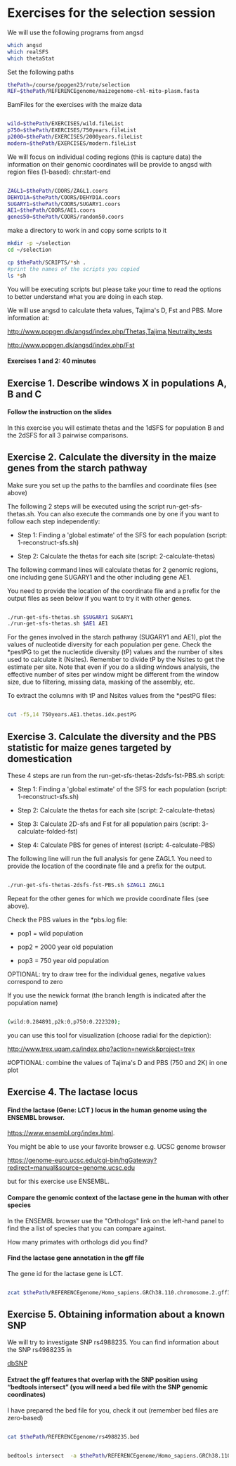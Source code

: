 # Exercises for the selection session

We will use the following programs from angsd

```bash
which angsd
which realSFS
which thetaStat

```


Set the following paths

```bash
thePath=/course/popgen23/rute/selection
REF=$thePath/REFERENCEgenome/maizegenome-chl-mito-plasm.fasta
```

BamFiles for the exercises with the maize data

```bash

wild=$thePath/EXERCISES/wild.fileList
p750=$thePath/EXERCISES/750years.fileList
p2000=$thePath/EXERCISES/2000years.fileList
modern=$thePath/EXERCISES/modern.fileList
```

We will focus on individual coding regions (this is capture data)
the information on their genomic coordinates will be provide to angsd 
with region files (1-based): chr:start-end

```bash

ZAGL1=$thePath/COORS/ZAGL1.coors
DEHYD1A=$thePath/COORS/DEHYD1A.coors
SUGARY1=$thePath/COORS/SUGARY1.coors
AE1=$thePath/COORS/AE1.coors
genes50=$thePath/COORS/random50.coors
```


 make a directory to work in and copy some scripts to it
```bash
mkdir -p ~/selection
cd ~/selection

cp $thePath/SCRIPTS/*sh .
#print the names of the scripts you copied
ls *sh
```

You will be executing scripts but please take your time to read the options to better understand what you are doing in each step.

We will use angsd to calculate theta values, Tajima's D, Fst and PBS. More information at:

http://www.popgen.dk/angsd/index.php/Thetas,Tajima,Neutrality_tests

http://www.popgen.dk/angsd/index.php/Fst

#### Exercises 1 and 2: 40 minutes

## Exercise 1. Describe windows X in populations A, B and C

#### Follow the instruction on the slides

In this exercise you will estimate thetas and the 1dSFS for population B and the 2dSFS for all 3 pairwise comparisons.

## Exercise 2.  Calculate the diversity in the maize genes from the starch pathway

Make sure you set up the paths to the bamfiles and coordinate files (see above)

The following 2 steps will be executed using the script run-get-sfs-thetas.sh. You can also execute the commands one by one if you want to follow each step independently:

- Step 1: Finding a 'global estimate' of the SFS for each population (script: 1-reconstruct-sfs.sh)

- Step 2: Calculate the thetas for each site (script: 2-calculate-thetas)

The following command lines will calculate thetas for 2 genomic regions, one including gene SUGARY1 and the other including gene AE1.

You need to provide the location of the coordinate file and a prefix for the output files as seen below if you want to try it with other genes.

```bash

./run-get-sfs-thetas.sh $SUGARY1 SUGARY1
./run-get-sfs-thetas.sh $AE1 AE1
```

For the genes involved in the starch pathway (SUGARY1 and AE1), plot the values of nucleotide diversity for each population per gene.
Check the *pestPG to get the nucleotide diversity (tP) values and the number of sites used to calculate it (Nsites). 
Remember to divide tP by the Nsites to get the estimate per site. 
Note that even if you do a sliding windows analysis, the effective number of sites per window might be different from the window size, due to filtering, missing data, masking of the assembly, etc. 

To extract the columns with tP and Nsites values from the *pestPG files:

```bash

cut -f5,14 750years.AE1.thetas.idx.pestPG
```

## Exercise 3. Calculate the diversity and the PBS statistic for maize genes targeted by domestication  

These 4 steps are run from the run-get-sfs-thetas-2dsfs-fst-PBS.sh script:

- Step 1: Finding a 'global estimate' of the SFS for each population (script: 1-reconstruct-sfs.sh)

- Step 2: Calculate the thetas for each site (script: 2-calculate-thetas)
  
- Step 3: Calculate 2D-sfs and Fst for all population pairs (script: 3-calculate-folded-fst)
  
- Step 4: Calculate PBS for genes of interest (script: 4-calculate-PBS)

The following line will run the full analysis for gene ZAGL1. You need to provide the location of the coordinate file and a prefix for the output.

```bash

./run-get-sfs-thetas-2dsfs-fst-PBS.sh $ZAGL1 ZAGL1
```

Repeat for the other genes for which we provide coordinate files (see above).

Check the PBS values in the *pbs.log file:

- pop1 = wild population 
  
- pop2 = 2000 year old population
  
- pop3 = 750 year old population

OPTIONAL: try to draw tree for the individual genes, negative values correspond to zero

If you use the newick format (the branch length is indicated after the population name)


```bash

(wild:0.284891,p2k:0,p750:0.222320);
```

you can use this tool for visualization (choose radial for the depiction):


http://www.trex.uqam.ca/index.php?action=newick&project=trex


#OPTIONAL: combine the values of Tajima's D and PBS (750 and 2K) in one plot

## Exercise 4. The lactase locus

#### Find the lactase (Gene: LCT ) locus in the human genome using the ENSEMBL browser.  

https://www.ensembl.org/index.html. 

You might be able to use your favorite browser e.g. UCSC genome browser 

https://genome-euro.ucsc.edu/cgi-bin/hgGateway?redirect=manual&source=genome.ucsc.edu 

but for this exercise use ENSEMBL. 

#### Compare the genomic context of the lactase gene in the human with other species

In the ENSEMBL browser use the "Orthologs" link on the left-hand panel to find the a list of species that you can compare against. 

How many primates with orthologs did you find?

#### Find the lactase gene annotation in the gff file

The gene id for the lactase gene is LCT.

```bash

zcat $thePath/REFERENCEgenome/Homo_sapiens.GRCh38.110.chromosome.2.gff3.gz | grep LCT
```


## Exercise 5. Obtaining information about a known SNP

We will try to investigate SNP rs4988235. You can find information about the SNP rs4988235 in

[dbSNP](https://www.ncbi.nlm.nih.gov/snp/rs4988235)


#### Extract the gff features that overlap with the SNP position using “bedtools intersect”  (you will need a bed file with the SNP genomic coordinates)

I have prepared the bed file for you, check it out (remember bed files are zero-based)

```bash

cat $thePath/REFERENCEgenome/rs4988235.bed
```

```bash

bedtools intersect  -a $thePath/REFERENCEgenome/Homo_sapiens.GRCh38.110.chromosome.2.gff3.gz -b $thePath/REFERENCEgenome/rs4988235.bed
```
